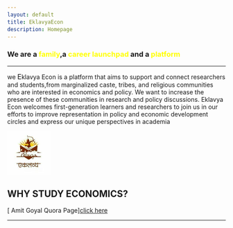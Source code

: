 ```yaml
---
layout: default
title: EklavyaEcon
description: Homepage
---
```


### **We are a <font color="yellow">family</font>,a <font color="yellow">career launchpad</font> and a <font color="yellow">platform </font>**

----



we <font size="3">E</font>klavya Econ is a platform that aims to support and connect researchers and students,from marginalized caste, tribes, and religious communities who are interested in economics and policy. We want to increase the presence of these communities in research and policy discussions. Eklavya Econ welcomes first-generation learners and researchers to join us in our efforts to improve representation in policy and economic development circles and express our unique perspectives in academia



<!-- The image  -->

  <img src="Assets/img/Eklavya.jpg" width="100">

## **WHY STUDY ECONOMICS?**

[ Amit Goyal Quora Page][click here](https://www.quora.com/Why-should-I-study-economics/answer/Amit-Goyal-135)



------






